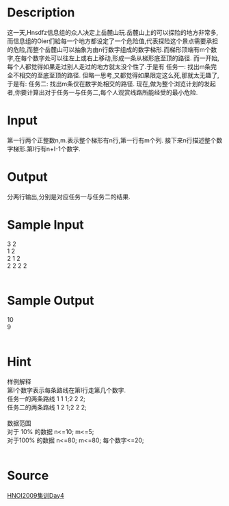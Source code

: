 
# Description

<div class="content">这一天,Hnsdfz信息组的众人决定上岳麓山玩.岳麓山上的可以探险的地方非常多,而信息组的Oier们給每一个地方都设定了一个危险值,代表探险这个景点需要承担的危险,而整个岳麓山可以抽象为由n行数字组成的数字梯形.而梯形顶端有m个数字,在每个数字处可以往左上或右上移动,形成一条从梯形底至顶的路径.
而一开始,每个人都觉得如果走过别人走过的地方就太没个性了.于是有
任务一: 找出m条完全不相交的至底至顶的路径.
但略一思考,又都觉得如果限定这么死,那就太无趣了,于是有:
任务二: 找出m条仅在数字处相交的路径.
现在,做为整个浏览计划的发起者,你要计算出对于任务一与任务二,每个人观赏线路所能经受的最小危险.
</div>

# Input

<div class="content">第一行两个正整数n,m.表示整个梯形有n行,第一行有m个列.
接下来n行描述整个数字梯形.第I行有n+I-1个数字.

</div>

# Output

<div class="content">分两行输出,分别是对应任务一与任务二的结果.
</div>

# Sample Input

<div class="content"><span class="sampledata">3 2<br/>
1 2<br/>
2 1 2<br/>
2 2 2 2<br/>
<br/>
</span></div>

# Sample Output

<div class="content"><span class="sampledata">10 <br/>
9<br/>
<br/>
</span></div>

# Hint

<div class="content"><p>样例解释<br/>
第I个数字表示每条路线在第I行走第几个数字.<br/>
任务一的两条路线 1 1 1;2 2 2;<br/>
任务二的两条路线 1 2 1;2 2 2;<br/>
<br/>
数据范围<br/>
对于 10% 的数据 n&lt;=10;  m&lt;=5;<br/>
对于100% 的数据 n&lt;=80;  m&lt;=80; 每个数字&lt;=20;<br/>
<br/>
</p></div>

# Source

<div class="content"><p><a href="problemset.php?search=HNOI2009集训Day4">HNOI2009集训Day4</a></p></div>

